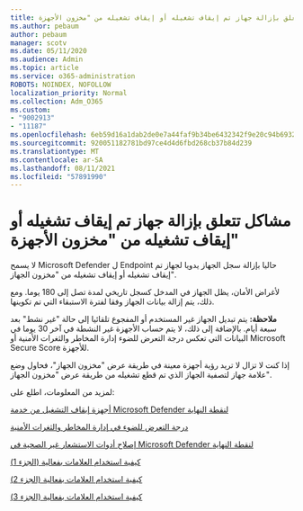 ```yaml
---
title: مشاكل تتعلق بإزالة جهاز تم إيقاف تشغيله أو إيقاف تشغيله من "مخزون الأجهزة"
ms.author: pebaum
author: pebaum
manager: scotv
ms.date: 05/11/2020
ms.audience: Admin
ms.topic: article
ms.service: o365-administration
ROBOTS: NOINDEX, NOFOLLOW
localization_priority: Normal
ms.collection: Adm_O365
ms.custom:
- "9002913"
- "11187"
ms.openlocfilehash: 6eb59d16a1dab2de0e7a44faf9b34be6432342f9e20c94b6932e69e937751add
ms.sourcegitcommit: 920051182781bd97ce4d4d6fbd268cb37b84d239
ms.translationtype: MT
ms.contentlocale: ar-SA
ms.lasthandoff: 08/11/2021
ms.locfileid: "57891990"
---
```

# <a name="issues-with-removing-an-offboarded-or-decommissioned-device-from-the-device-inventory"></a>مشاكل تتعلق بإزالة جهاز تم إيقاف تشغيله أو إيقاف تشغيله من "مخزون الأجهزة"

لا يسمح Microsoft Defender ل Endpoint حاليا بإزالة سجل الجهاز يدويا لجهاز تم إيقاف تشغيله أو إيقاف تشغيله من "مخزون الجهاز".

لأغراض الأمان، يظل الجهاز في المدخل كسجل تاريخي لمدة تصل إلى 180 يوما. ومع ذلك، يتم إزالة بيانات الجهاز وفقا لفترة الاستبقاء التي تم تكوينها.

**ملاحظة:** يتم تبديل الجهاز غير المستخدم أو المفجوع  تلقائيا إلى حالة "غير نشط" بعد سبعة أيام. بالإضافة إلى ذلك، لا يتم حساب الأجهزة غير النشطة في آخر 30 يوما في البيانات التي تعكس درجة التعرض للضوء إدارة المخاطر والثغرات الأمنية أو Microsoft Secure Score للأجهزة.
 
إذا كنت لا تزال لا تريد رؤية أجهزة معينة في طريقة عرض "مخزون الجهاز"، فحاول وضع علامة جهاز لتصفية الجهاز الذي تم قطع تشغيله من طريقة عرض "مخزون الجهاز".

لمزيد من المعلومات، اطلع على:

[أجهزة إيقاف التشغيل من خدمة Microsoft Defender لنقطة النهاية](https://docs.microsoft.com/microsoft-365/security/defender-endpoint/offboard-machines.md)

[درجة التعرض للضوء في إدارة المخاطر والثغرات الأمنية](https://docs.microsoft.com/microsoft-365/security/defender-endpoint/tvm-exposure-score.md)

[إصلاح أدوات الاستشعار غير الصحية في Microsoft Defender لنقطة النهاية](https://docs.microsoft.com/microsoft-365/security/defender-endpoint/fix-unhealthy-sensors#inactive-devices.md)

[كيفية استخدام العلامات بفعالية (الجزء 1)](https://techcommunity.microsoft.com/t5/microsoft-defender-for-endpoint/how-to-use-tagging-effectively-part-1/ba-p/1964058)

[كيفية استخدام العلامات بفعالية (الجزء 2)](https://techcommunity.microsoft.com/t5/microsoft-defender-for-endpoint/how-to-use-tagging-effectively-part-2/ba-p/1962008)

[كيفية استخدام العلامات بفعالية (الجزء 3)](https://techcommunity.microsoft.com/t5/microsoft-defender-for-endpoint/how-to-use-tagging-effectively-part-3/ba-p/1964073)




